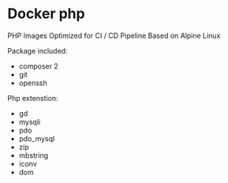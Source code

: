 # Docker php

PHP Images Optimized for CI / CD Pipeline Based on Alpine Linux

Package included:

- composer 2
- git
- openssh

Php extenstion:

- gd
- mysqli 
- pdo 
- pdo_mysql 
- zip 
- mbstring 
- iconv 
- dom
